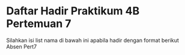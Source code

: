 # Daftar Hadir Praktikum 4B Pertemuan 7
Silahkan isi list nama di bawah ini apabila hadir dengan format berikut
Absen Pert7 
